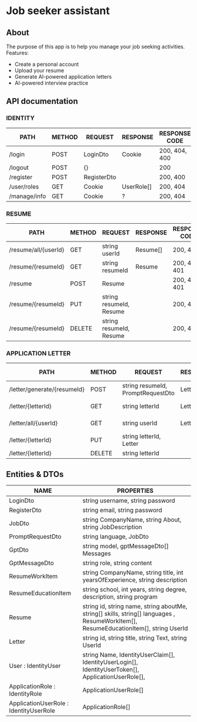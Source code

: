 # Job seeker assistant

## About

The purpose of this app is to help you manage your job seeking activities. Features:

<ul>
    <li>Create a personal account</li>
    <li>Upload your resume</li>
    <li>Generate AI-powered application letters</li>
    <li>AI-powered interview practice</li>
</ul>

## API documentation

### IDENTITY

| PATH         | METHOD | REQUEST     | RESPONSE   | RESPONSE CODE |
| ------------ | ------ | ----------- | ---------- | ------------- |
| /login       | POST   | LoginDto    | Cookie     | 200, 404, 400 |
| /logout      | POST   | {}          |            | 200           |
| /register    | POST   | RegisterDto |            | 200, 400      |
| /user/roles  | GET    | Cookie      | UserRole[] | 200, 404      |
| /manage/info | GET    | Cookie      | ?          | 200, 404      |

### RESUME

| PATH                 | METHOD | REQUEST                 | RESPONSE | RESPONSE CODE |
| -------------------- | ------ | ----------------------- | -------- | ------------- |
| /resume/all/{userId} | GET    | string userId           | Resume[] | 200, 401      |
| /resume/{resumeId}   | GET    | string resumeId         | Resume   | 200, 404, 401 |
| /resume              | POST   | Resume                  |          | 200, 404, 401 |
| /resume/{resumeId}   | PUT    | string resumeId, Resume |          | 200, 401      |
| /resume/{resumeId}   | DELETE | string resumeId, Resume |          | 200, 401      |

### APPLICATION LETTER

| PATH                        | METHOD | REQUEST                           | RESPONSE | RESPONSE CODE |
| --------------------------- | ------ | --------------------------------- | -------- | ------------- |
| /letter/generate/{resumeId} | POST   | string resumeId, PromptRequestDto | Letter   | 200, 401      |
| /letter/{letterId}          | GET    | string letterId                   | Letter   | 200, 404, 401 |
| /letter/all/{userId}        | GET    | string userId                     | Letter   | 200, 404, 401 |
| /letter/{letterId}          | PUT    | string letterId, Letter           |          | 200, 401      |
| /letter/{letterId}          | DELETE | string letterId                   |          | 200, 401      |

## Entities & DTOs

| NAME                                   | PROPERTIES                                                                                                                           |
| -------------------------------------- | ------------------------------------------------------------------------------------------------------------------------------------ |
| LoginDto                               | string username, string password                                                                                                     |
| RegisterDto                            | string email, string password                                                                                                        |
| JobDto                                 | string CompanyName, string About, string JobDescription                                                                              |
| PromptRequestDto                       | string language, JobDto                                                                                                              |
| GptDto                                 | string model, gptMessageDto[] Messages                                                                                               |
| GptMessageDto                          | string role, string content                                                                                                          |
| ResumeWorkItem                         | string CompanyName, string title, int yearsOfExperience, string description                                                          |
| ResumeEducationItem                    | string school, int years, string degree, description, string program                                                                 |
| Resume                                 | string id, string name, string aboutMe, string[] skills, string[] languages , ResumeWorkItem[], ResumeEducationItem[], string UserId |
| Letter                                 | string id, string title, string Text, string UserId                                                                                  |
| User : IdentityUser                    | string Name, IdentityUserClaim[], IdentityUserLogin[], IdentityUserToken[], ApplicationUserRole[],                                   |
| ApplicationRole : IdentityRole         | ApplicationUserRole[]                                                                                                                |
| ApplicationUserRole : IdentityUserRole | ApplicationRole[]                                                                                                                    |
